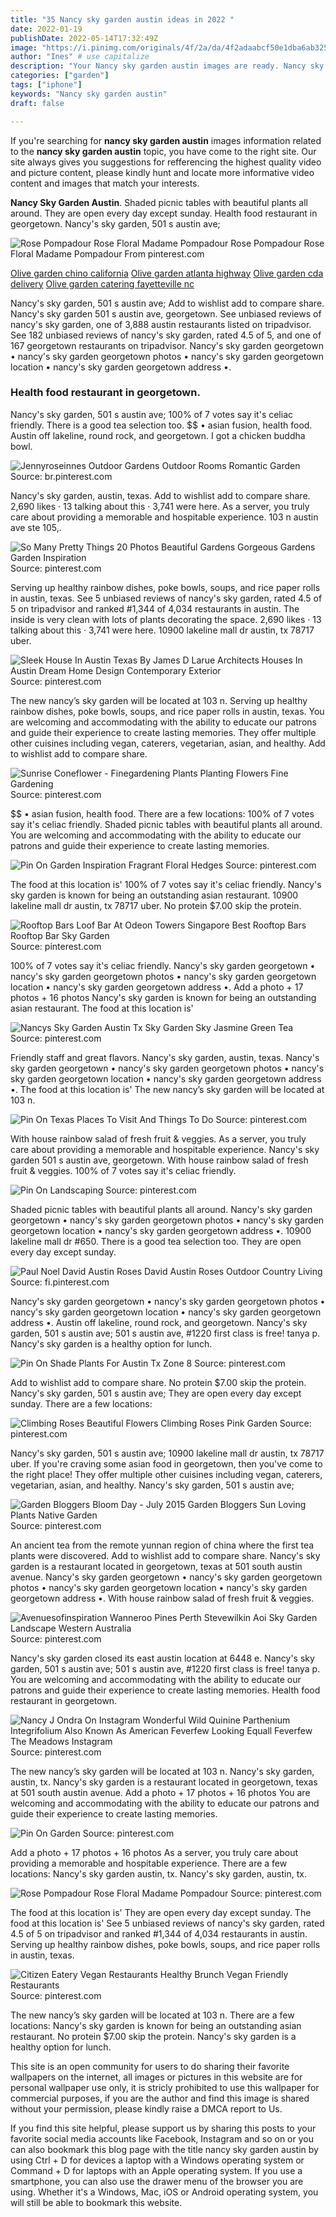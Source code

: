 ```yaml
---
title: "35 Nancy sky garden austin ideas in 2022 "
date: 2022-01-19
publishDate: 2022-05-14T17:32:49Z
image: "https://i.pinimg.com/originals/4f/2a/da/4f2adaabcf50e1dba6ab325ccaeb9b23.jpg"
author: "Ines" # use capitalize
description: "Your Nancy sky garden austin images are ready. Nancy sky garden austin are a topic that is being searched for and liked by netizens now. You can Find and Download the Nancy sky garden austin files here. Find and Download all free vectors."
categories: ["garden"]
tags: ["iphone"]
keywords: "Nancy sky garden austin"
draft: false

---
```


If you're searching for **nancy sky garden austin** images information related to the **nancy sky garden austin** topic, you have come to the right  site.  Our site always  gives you  suggestions  for refferencing  the highest  quality video and picture  content, please kindly hunt and locate more informative video content and images  that match your interests.

**Nancy Sky Garden Austin**. Shaded picnic tables with beautiful plants all around. They are open every day except sunday. Health food restaurant in georgetown. Nancy&#039;s sky garden, 501 s austin ave;

![Rose Pompadour Rose Floral Madame Pompadour](https://i.pinimg.com/originals/f7/d8/46/f7d8462068ba6ab3508326c1b949ae82.jpg "Rose Pompadour Rose Floral Madame Pompadour")
Rose Pompadour Rose Floral Madame Pompadour From pinterest.com

[Olive garden chino california](/olive-garden-chino-california/)
[Olive garden atlanta highway](/olive-garden-atlanta-highway/)
[Olive garden cda delivery](/olive-garden-cda-delivery/)
[Olive garden catering fayetteville nc](/olive-garden-catering-fayetteville-nc/)

Nancy&#039;s sky garden, 501 s austin ave; Add to wishlist add to compare share. Nancy&#039;s sky garden 501 s austin ave, georgetown. See unbiased reviews of nancy&#039;s sky garden, one of 3,888 austin restaurants listed on tripadvisor. See 182 unbiased reviews of nancy&#039;s sky garden, rated 4.5 of 5, and one of 167 georgetown restaurants on tripadvisor. Nancy&#039;s sky garden georgetown • nancy&#039;s sky garden georgetown photos • nancy&#039;s sky garden georgetown location • nancy&#039;s sky garden georgetown address •.

### Health food restaurant in georgetown.

Nancy&#039;s sky garden, 501 s austin ave; 100% of 7 votes say it&#039;s celiac friendly. There is a good tea selection too. $$ • asian fusion, health food. Austin off lakeline, round rock, and georgetown. I got a chicken buddha bowl.


![Jennyroseinnes Outdoor Gardens Outdoor Rooms Romantic Garden](https://i.pinimg.com/736x/33/a6/af/33a6afc125e7429c221c75eca79b47c6.jpg "Jennyroseinnes Outdoor Gardens Outdoor Rooms Romantic Garden")
Source: br.pinterest.com

Nancy&#039;s sky garden, austin, texas. Add to wishlist add to compare share. 2,690 likes · 13 talking about this · 3,741 were here. As a server, you truly care about providing a memorable and hospitable experience. 103 n austin ave ste 105,.

![So Many Pretty Things 20 Photos Beautiful Gardens Gorgeous Gardens Garden Inspiration](https://i.pinimg.com/originals/d0/55/cb/d055cb69219da004f5098e92e02f21c8.jpg "So Many Pretty Things 20 Photos Beautiful Gardens Gorgeous Gardens Garden Inspiration")
Source: pinterest.com

Serving up healthy rainbow dishes, poke bowls, soups, and rice paper rolls in austin, texas. See 5 unbiased reviews of nancy&#039;s sky garden, rated 4.5 of 5 on tripadvisor and ranked #1,344 of 4,034 restaurants in austin. The inside is very clean with lots of plants decorating the space. 2,690 likes · 13 talking about this · 3,741 were here. 10900 lakeline mall dr austin, tx 78717 uber.

![Sleek House In Austin Texas By James D Larue Architects Houses In Austin Dream Home Design Contemporary Exterior](https://i.pinimg.com/originals/7a/8d/4d/7a8d4d55266782db0c6cd3039f4ff98f.jpg "Sleek House In Austin Texas By James D Larue Architects Houses In Austin Dream Home Design Contemporary Exterior")
Source: pinterest.com

The new nancy’s sky garden will be located at 103 n. Serving up healthy rainbow dishes, poke bowls, soups, and rice paper rolls in austin, texas. You are welcoming and accommodating with the ability to educate our patrons and guide their experience to create lasting memories. They offer multiple other cuisines including vegan, caterers, vegetarian, asian, and healthy. Add to wishlist add to compare share.

![Sunrise Coneflower - Finegardening Plants Planting Flowers Fine Gardening](https://i.pinimg.com/originals/4d/db/fa/4ddbfa0561738da460d3e42afde05264.jpg "Sunrise Coneflower - Finegardening Plants Planting Flowers Fine Gardening")
Source: pinterest.com

$$ • asian fusion, health food. There are a few locations: 100% of 7 votes say it&#039;s celiac friendly. Shaded picnic tables with beautiful plants all around. You are welcoming and accommodating with the ability to educate our patrons and guide their experience to create lasting memories.

![Pin On Garden Inspiration Fragrant Floral Hedges](https://i.pinimg.com/originals/0e/7e/76/0e7e768deff9144757cd9e81a323fe19.jpg "Pin On Garden Inspiration Fragrant Floral Hedges")
Source: pinterest.com

The food at this location is&#039; 100% of 7 votes say it&#039;s celiac friendly. Nancy&#039;s sky garden is known for being an outstanding asian restaurant. 10900 lakeline mall dr austin, tx 78717 uber. No protein $7.00 skip the protein.

![Rooftop Bars Loof Bar At Odeon Towers Singapore Best Rooftop Bars Rooftop Bar Sky Garden](https://i.pinimg.com/736x/b1/2b/f0/b12bf06305685bf862248d74a781d610--rooftop-design-rooftop-lounge.jpg "Rooftop Bars Loof Bar At Odeon Towers Singapore Best Rooftop Bars Rooftop Bar Sky Garden")
Source: pinterest.com

100% of 7 votes say it&#039;s celiac friendly. Nancy&#039;s sky garden georgetown • nancy&#039;s sky garden georgetown photos • nancy&#039;s sky garden georgetown location • nancy&#039;s sky garden georgetown address •. Add a photo + 17 photos + 16 photos Nancy&#039;s sky garden is known for being an outstanding asian restaurant. The food at this location is&#039;

![Nancys Sky Garden Austin Tx Sky Garden Sky Jasmine Green Tea](https://i.pinimg.com/736x/2d/84/99/2d8499f1c009e6a0f6bebdcf5de286bd.jpg "Nancys Sky Garden Austin Tx Sky Garden Sky Jasmine Green Tea")
Source: pinterest.com

Friendly staff and great flavors. Nancy&#039;s sky garden, austin, texas. Nancy&#039;s sky garden georgetown • nancy&#039;s sky garden georgetown photos • nancy&#039;s sky garden georgetown location • nancy&#039;s sky garden georgetown address •. The food at this location is&#039; The new nancy’s sky garden will be located at 103 n.

![Pin On Texas Places To Visit And Things To Do](https://i.pinimg.com/474x/27/4b/fc/274bfc0af89dd49dbc7916acca097b73--on-the-roofs-mango-chicken.jpg "Pin On Texas Places To Visit And Things To Do")
Source: pinterest.com

With house rainbow salad of fresh fruit &amp; veggies. As a server, you truly care about providing a memorable and hospitable experience. Nancy&#039;s sky garden 501 s austin ave, georgetown. With house rainbow salad of fresh fruit &amp; veggies. 100% of 7 votes say it&#039;s celiac friendly.

![Pin On Landscaping](https://i.pinimg.com/originals/dc/5b/f8/dc5bf819df02cc11bb10da46a587046e.jpg "Pin On Landscaping")
Source: pinterest.com

Shaded picnic tables with beautiful plants all around. Nancy&#039;s sky garden georgetown • nancy&#039;s sky garden georgetown photos • nancy&#039;s sky garden georgetown location • nancy&#039;s sky garden georgetown address •. 10900 lakeline mall dr #650. There is a good tea selection too. They are open every day except sunday.

![Paul Noel David Austin Roses David Austin Roses Outdoor Country Living](https://i.pinimg.com/originals/fd/46/e4/fd46e4ab26453d55d9300d18957f906b.jpg "Paul Noel David Austin Roses David Austin Roses Outdoor Country Living")
Source: fi.pinterest.com

Nancy&#039;s sky garden georgetown • nancy&#039;s sky garden georgetown photos • nancy&#039;s sky garden georgetown location • nancy&#039;s sky garden georgetown address •. Austin off lakeline, round rock, and georgetown. Nancy&#039;s sky garden, 501 s austin ave; 501 s austin ave, #1220 first class is free! tanya p. Nancy&#039;s sky garden is a healthy option for lunch.

![Pin On Shade Plants For Austin Tx Zone 8](https://i.pinimg.com/originals/54/6d/08/546d085e1a12581eb78bcc2ad99ad4bd.jpg "Pin On Shade Plants For Austin Tx Zone 8")
Source: pinterest.com

Add to wishlist add to compare share. No protein $7.00 skip the protein. Nancy&#039;s sky garden, 501 s austin ave; They are open every day except sunday. There are a few locations:

![Climbing Roses Beautiful Flowers Climbing Roses Pink Garden](https://i.pinimg.com/originals/bc/f3/87/bcf387de55a8b4a4903ab904262b995e.jpg "Climbing Roses Beautiful Flowers Climbing Roses Pink Garden")
Source: pinterest.com

Nancy&#039;s sky garden, 501 s austin ave; 10900 lakeline mall dr austin, tx 78717 uber. If you&#039;re craving some asian food in georgetown, then you&#039;ve come to the right place! They offer multiple other cuisines including vegan, caterers, vegetarian, asian, and healthy. Nancy&#039;s sky garden, 501 s austin ave;

![Garden Bloggers Bloom Day - July 2015 Garden Bloggers Sun Loving Plants Native Garden](https://i.pinimg.com/736x/63/1f/4f/631f4f7de738867ca7ee3ab0ba1fa6a3--native-gardens-cheyenne.jpg "Garden Bloggers Bloom Day - July 2015 Garden Bloggers Sun Loving Plants Native Garden")
Source: pinterest.com

An ancient tea from the remote yunnan region of china where the first tea plants were discovered. Add to wishlist add to compare share. Nancy&#039;s sky garden is a restaurant located in georgetown, texas at 501 south austin avenue. Nancy&#039;s sky garden georgetown • nancy&#039;s sky garden georgetown photos • nancy&#039;s sky garden georgetown location • nancy&#039;s sky garden georgetown address •. With house rainbow salad of fresh fruit &amp; veggies.

![Avenuesofinspiration Wanneroo Pines Perth Stevewilkin Aoi Sky Garden Landscape Western Australia](https://i.pinimg.com/originals/3b/ec/a2/3beca2d1d2af03e0936637430f1ff67e.jpg "Avenuesofinspiration Wanneroo Pines Perth Stevewilkin Aoi Sky Garden Landscape Western Australia")
Source: pinterest.com

Nancy&#039;s sky garden closed its east austin location at 6448 e. Nancy&#039;s sky garden, 501 s austin ave; 501 s austin ave, #1220 first class is free! tanya p. You are welcoming and accommodating with the ability to educate our patrons and guide their experience to create lasting memories. Health food restaurant in georgetown.

![Nancy J Ondra On Instagram Wonderful Wild Quinine Parthenium Integrifolium Also Known As American Feverfew Looking Equall Feverfew The Meadows Instagram](https://i.pinimg.com/originals/41/d2/4d/41d24df2a47e5e1883ecd8a98fadb1df.jpg "Nancy J Ondra On Instagram Wonderful Wild Quinine Parthenium Integrifolium Also Known As American Feverfew Looking Equall Feverfew The Meadows Instagram")
Source: pinterest.com

The new nancy’s sky garden will be located at 103 n. Nancy&#039;s sky garden, austin, tx. Nancy&#039;s sky garden is a restaurant located in georgetown, texas at 501 south austin avenue. Add a photo + 17 photos + 16 photos You are welcoming and accommodating with the ability to educate our patrons and guide their experience to create lasting memories.

![Pin On Garden](https://i.pinimg.com/originals/75/26/be/7526bea2f10f654ddab19cc26a50447d.png "Pin On Garden")
Source: pinterest.com

Add a photo + 17 photos + 16 photos As a server, you truly care about providing a memorable and hospitable experience. There are a few locations: Nancy&#039;s sky garden austin, tx. Nancy&#039;s sky garden, austin, tx.

![Rose Pompadour Rose Floral Madame Pompadour](https://i.pinimg.com/originals/f7/d8/46/f7d8462068ba6ab3508326c1b949ae82.jpg "Rose Pompadour Rose Floral Madame Pompadour")
Source: pinterest.com

The food at this location is&#039; They are open every day except sunday. The food at this location is&#039; See 5 unbiased reviews of nancy&#039;s sky garden, rated 4.5 of 5 on tripadvisor and ranked #1,344 of 4,034 restaurants in austin. Serving up healthy rainbow dishes, poke bowls, soups, and rice paper rolls in austin, texas.

![Citizen Eatery Vegan Restaurants Healthy Brunch Vegan Friendly Restaurants](https://i.pinimg.com/originals/4f/2a/da/4f2adaabcf50e1dba6ab325ccaeb9b23.jpg "Citizen Eatery Vegan Restaurants Healthy Brunch Vegan Friendly Restaurants")
Source: pinterest.com

The new nancy’s sky garden will be located at 103 n. There are a few locations: Nancy&#039;s sky garden is known for being an outstanding asian restaurant. No protein $7.00 skip the protein. Nancy&#039;s sky garden is a healthy option for lunch.

This site is an open community for users to do sharing their favorite wallpapers on the internet, all images or pictures in this website are for personal wallpaper use only, it is stricly prohibited to use this wallpaper for commercial purposes, if you are the author and find this image is shared without your permission, please kindly raise a DMCA report to Us.

If you find this site helpful, please support us by sharing this posts to your favorite social media accounts like Facebook, Instagram and so on or you can also bookmark this blog page with the title nancy sky garden austin by using Ctrl + D for devices a laptop with a Windows operating system or Command + D for laptops with an Apple operating system. If you use a smartphone, you can also use the drawer menu of the browser you are using. Whether it's a Windows, Mac, iOS or Android operating system, you will still be able to bookmark this website.
